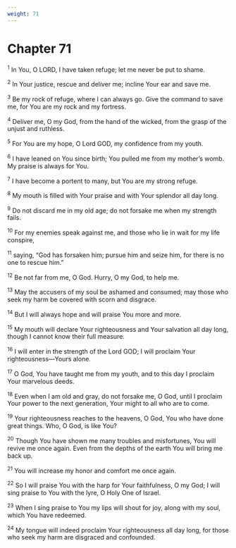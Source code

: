 ```yaml
---
weight: 71
---
```


# Chapter 71

<sup>1</sup> In You, O LORD, I have taken refuge; let me never be put to shame. 

<sup>2</sup> In Your justice, rescue and deliver me; incline Your ear and save me. 

<sup>3</sup> Be my rock of refuge, where I can always go. Give the command to save me, for You are my rock and my fortress. 

<sup>4</sup> Deliver me, O my God, from the hand of the wicked, from the grasp of the unjust and ruthless. 

<sup>5</sup> For You are my hope, O Lord GOD, my confidence from my youth. 

<sup>6</sup> I have leaned on You since birth; You pulled me from my mother’s womb. My praise is always for You. 

<sup>7</sup> I have become a portent to many, but You are my strong refuge. 

<sup>8</sup> My mouth is filled with Your praise and with Your splendor all day long. 

<sup>9</sup> Do not discard me in my old age; do not forsake me when my strength fails. 

<sup>10</sup> For my enemies speak against me, and those who lie in wait for my life conspire, 

<sup>11</sup> saying, “God has forsaken him; pursue him and seize him, for there is no one to rescue him.” 

<sup>12</sup> Be not far from me, O God. Hurry, O my God, to help me. 

<sup>13</sup> May the accusers of my soul be ashamed and consumed; may those who seek my harm be covered with scorn and disgrace. 

<sup>14</sup> But I will always hope and will praise You more and more. 

<sup>15</sup> My mouth will declare Your righteousness and Your salvation all day long, though I cannot know their full measure. 

<sup>16</sup> I will enter in the strength of the Lord GOD; I will proclaim Your righteousness—Yours alone. 

<sup>17</sup> O God, You have taught me from my youth, and to this day I proclaim Your marvelous deeds. 

<sup>18</sup> Even when I am old and gray, do not forsake me, O God, until I proclaim Your power to the next generation, Your might to all who are to come. 

<sup>19</sup> Your righteousness reaches to the heavens, O God, You who have done great things. Who, O God, is like You? 

<sup>20</sup> Though You have shown me many troubles and misfortunes, You will revive me once again. Even from the depths of the earth You will bring me back up. 

<sup>21</sup> You will increase my honor and comfort me once again. 

<sup>22</sup> So I will praise You with the harp for Your faithfulness, O my God; I will sing praise to You with the lyre, O Holy One of Israel. 

<sup>23</sup> When I sing praise to You my lips will shout for joy, along with my soul, which You have redeemed. 

<sup>24</sup> My tongue will indeed proclaim Your righteousness all day long, for those who seek my harm are disgraced and confounded. 


